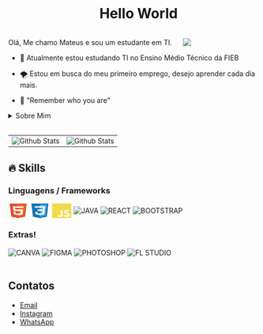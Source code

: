 <div id="user-content-toc">
  <ul align="center">
    <summary><h1 style="display: inline-block">Hello World</h1></summary>
</div>
<img align="right" width="150" src="https://count.getloli.com/get/@:mateuscordeiro011?theme=rule34">  

<p>
  Olá, Me chamo Mateus e sou um estudante em TI.

  - 🌹 Atualmente estou estudando TI no Ensino Médio Técnico da FIEB

  - 🌪️ Estou em busca do meu primeiro emprego, desejo aprender cada dia mais.

  - 👑 "Remember who you are"
</p>
<details>
  <summary>Sobre Mim</summary>

  - 💬 Comecei a programar aos 15 anos, como muitas pessoas proximas eram dessa aréa eu cresci vendo sobre programação. Hoje atuo como desenvolvedor Full-stack e estou sempre buscando a melhora e evolução

  ## Curiosidades 

  - 👾 Quando não estou programando, normalmente estou fazendo live nas redes sociais jogando ou apenas conversando

  - 🔥 Apaixonado em ver lutas de MMA e assistir futebol

  - 🗡️ Fora da area de programação eu estudo sobre edição de foto, edição de video e criação de musica.
</details>

<br>

<table>
  <tr>
    <td>
      <img
        align="left"
        src="https://github-readme-stats.vercel.app/api?username=mateuscordeiro011&theme=dark&hide_border=false&include_all_commits=true"
        alt="Github Stats"
      />
    </td>
    <td>
      <img
        align="left"
        src="https://github-readme-stats.vercel.app/api/top-langs/?username=mateuscordeiro011&theme=dark&hide_border=false&include_all_commits=true&count_private=true&layout=compact"
        alt="Github Stats"
      />
    </td>
   </tr>
</table>

## 🔥 Skills
  <div style="flex-basis: 48%;">
    <h3>Linguagens / Frameworks </h3>
  <img align="center" alt="HTML" height="30" width="40" src="https://raw.githubusercontent.com/devicons/devicon/master/icons/html5/html5-original.svg">
  <img align="center" alt="CSS" height="30" width="40" src="https://raw.githubusercontent.com/devicons/devicon/master/icons/css3/css3-original.svg">
  <img align="center" alt="Js" height="30" width="40" src="https://raw.githubusercontent.com/devicons/devicon/master/icons/javascript/javascript-plain.svg">
  <img align="center" alt="JAVA" height="30" width="40" src="https://cdn.jsdelivr.net/gh/devicons/devicon@latest/icons/java/java-original-wordmark.svg">
  <img align="center" alt="REACT" height="30" width="40" src="https://cdn.jsdelivr.net/gh/devicons/devicon@latest/icons/react/react-original.svg">
  <img align="center" alt="BOOTSTRAP" height="30" width="40" src="https://cdn.jsdelivr.net/gh/devicons/devicon@latest/icons/bootstrap/bootstrap-original.svg">  
    <h3>Extras!</h3>
  <img align="center" alt="CANVA" height="30" width="40" src="https://cdn.jsdelivr.net/gh/devicons/devicon@latest/icons/canva/canva-original.svg">
  <img align="center" alt="FIGMA" height="30" width="40" src="https://cdn.jsdelivr.net/gh/devicons/devicon@latest/icons/figma/figma-original.svg">
  <img align="center" alt="PHOTOSHOP" height="30" width="40" src="https://cdn.jsdelivr.net/gh/devicons/devicon@latest/icons/photoshop/photoshop-original.svg">
  <img align="center" alt="FL STUDIO" height="30" width="40" src="https://img.icons8.com/?size=100&id=33042&format=png&color=000000">

  </div>
 
<br>

## Contatos
- [Email](mailto:mateuscordeiro1311@gmail.com)
- [Instagram](https://www.instagram.com/mattz_999)
- [WhatsApp](https://wa.me/+5511930164435)
